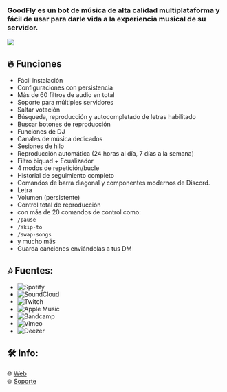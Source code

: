 <h3 id="features"><b>GoodFly</b> es un bot de música de alta calidad multiplataforma y fácil de usar para darle vida a la experiencia musical de su servidor.</h3>
<a href="https://www.youtube.com/watch?v=dQw4w9WgXcQ"><img src="https://user-images.githubusercontent.com/73097560/115834477-dbab4500-a447-11eb-908a-139a6edaec5c.gif"></a>

## 🔥 Funciones

- Fácil instalación
- Configuraciones con persistencia
- Más de 60 filtros de audio en total
- Soporte para múltiples servidores
- Saltar votación
- Búsqueda, reproducción y autocompletado de letras habilitado
- Buscar botones de reproducción
- Funciones de DJ
- Canales de música dedicados
- Sesiones de hilo
- Reproducción automática (24 horas al día, 7 días a la semana)
- Filtro biquad + Ecualizador
- 4 modos de repetición/bucle
- Historial de seguimiento completo
- Comandos de barra diagonal y componentes modernos de Discord.
- Letra
- Volumen (persistente)
- Control total de reproducción
 - con más de 20 comandos de control como:
 - `/pause`
 - `/skip-to`
 - `/swap-songs`
 - y mucho más
- Guarda canciones enviándolas a tus DM
  
## 🎶 Fuentes:

-   ![Spotify](https://img.shields.io/badge/Spotify-1ED760?style=plastic&logo=spotify&logoColor=white)
-   ![SoundCloud](https://img.shields.io/badge/SoundCloud-FF3300?style=plastic&logo=soundcloud&logoColor=white)
-   ![Twitch](https://img.shields.io/badge/Twitch-9146FF?style=plastic&logo=twitch&logoColor=white)
-   ![Apple Music](https://img.shields.io/badge/Apple%20Music-000000?style=plastic&logo=apple-music&logoColor=white)
-   ![Bandcamp](https://img.shields.io/badge/Bandcamp-629AA9?style=plastic&logo=bandcamp&logoColor=white)
-   ![Vimeo](https://img.shields.io/badge/Vimeo-1AB7EA?style=plastic&logo=vimeo&logoColor=white)
-   ![Deezer](https://img.shields.io/badge/Deezer-FF0000?style=plastic&logo=deezer&logoColor=white)

## 🛠️ Info:

🌐 [Web](https://goodflyapp.com/)
<br>
🌐 [Soporte](https://instagram.com/goodfly.ar)
